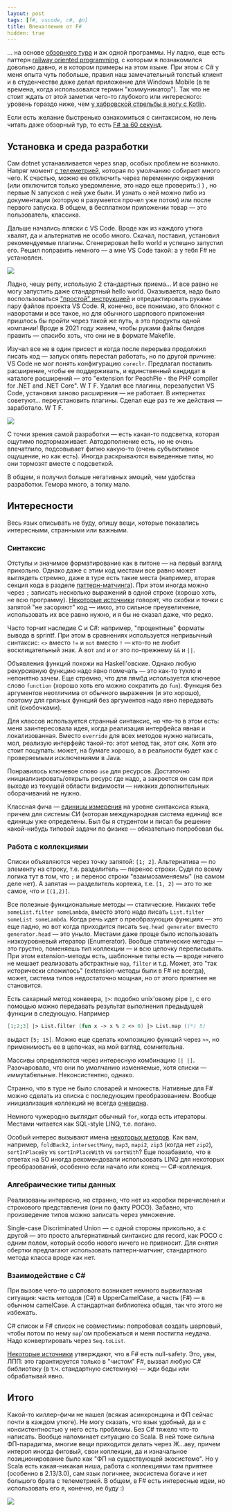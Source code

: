 ```yaml
---
layout: post
tags: [f#, vscode, c#, фп]
title: Впечатления от F#
hidden: true
---
```

... на основе [обзорного тура](https://docs.microsoft.com/en-us/dotnet/fsharp/tour) и аж одной программы. Ну ладно, еще есть паттерн [railway oriented programming](https://fsharpforfunandprofit.com/rop/), с которым я познакомился довольно давно, и в котором примеры на этом языке. При этом с С# у меня опыта чуть побольше, правил наш замечательный толстый клиент и в студенчестве даже делал приложение для Windows Mobile (в те времена, когда использовался термин "коммуникатор"). Так что не стоит ждать от этой заметки чего-то глубокого или интересного: уровень гораздо ниже, чем [у хабровской стрельбы в ногу с Kotlin](/2016/02/29/habr-how-to-shoot-yourself-in-a-leg-with-kotlin.html).

Если есть желание быстренько ознакомиться с синтаксисом, но лень читать даже обзорный тур, то есть [F# за 60 секунд](https://fsharpforfunandprofit.com/posts/fsharp-in-60-seconds/).

## Установка и среда разработки
Сам dotnet устанавливается через snap, особых проблем не возникло. Напряг момент [с телеметрией](https://docs.microsoft.com/en-us/dotnet/core/tools/telemetry), которая по умолчанию собирает много чего. К счастью, можно ее отключить через переменную окружения (или отключится только уведомление, это надо еще проверить:) ) , но первые N запусков с ней уже были. И узнать о ней можно либо из документации (которую я разумеется прочел уже потом) или после первого запуска. В общем, в бесплатном приложении товар — это пользователь, классика.

Дальше начались пляски с VS Code. Вроде как из каждого утюга хвалят, да и альтернатив не особо много. Скачал, поставил, установил рекомендуемые плагины. Сгенерировал hello world и успешно запустил его.
Решил поправить немного — а мне VS Code такой: а у тебя F# не установлен.

![](/assets/images/chivo.jpeg)

Ладно, чешу репу, использую 2 стандартных приема... И все равно не могу запустить даже стандартный hello world. Оказывается, надо было воспользоваться ["простой" инструкцией](https://forums.fsharp.org/t/how-to-set-up-f-development-in-visual-studio-code/1125/2) и отредактировать руками пару файлов проекта VS Code. Я, конечно, все понимаю, это блокнот с наворотами и все такое, но для обычного шарпового приложения пришлось бы пройти через такой же путь, а это продукты одной компании! Вроде в 2021 году живем, чтобы руками файлы билдов править — спасибо хоть, что они не в формате Makefile.

Изучал все не в один присест и когда после перерыва продолжил писать код — запуск опять перестал работать, но по другой причине: VS Сode не мог понять конфигурацию `coreclr`. Предлагал поставить расширение, чтобы ее поддерживать, и единственный кандидат в каталоге расширений — это "extension for PeachPie - the PHP compiler for .NET and .NET Core". W T F. Удалил все плагины, перезапустил VS Сode, установил заново расширения — не работает. В интернетах советуют... переустановить плагины. Сделал еще раз те же действия — заработало. W T F.

![](/assets/images/casino.jpeg)

С точки зрения самой разработки — есть какая-то подсветка, которая ощутимо подтормаживает. Автодополнение есть, но не очень впечатлило, подсовывает фигню какую-то (очень субъективное ощущение, но как есть). Иногда раскрываются выведенные типы, но они тормозят вместе с подсветкой.

В общем, я получил больше негативных эмоций, чем удобства разработки. Гемора много, а толку мало.

## Интересности

Весь язык описывать не буду, опишу вещи, которые показались интересными, странными или важными.

### Синтаксис

Отступы и значимое форматирование как в питоне ­— на первый взгляд прикольно. Однако даже с этим код местами все равно может выглядеть стремно, даже в туре есть такие места (например, вторая секция кода в разделе [паттерн-матчинга](https://docs.microsoft.com/en-us/dotnet/fsharp/tour#pattern-matching)). При этом иногда можно через `;` записать несколько выражений в одной строке (хорошо хоть, не всю программу). [Некоторые источники](https://fsharpforfunandprofit.com/why-use-fsharp/) говорят, что скобки и точки с запятой "не засоряют" код — имхо, это сильное преувеличение, использовать их все равно нужно, и я бы не сказал даже, что редко.

Часто торчит наследие C и C#: например, "процентные" форматы вывода в sprintf. При этом в сравнениях используется непривычный синтаксис: `<>` вместо `!=` и `not` вместо `!` — кто-то не любит восклицательный знак. А вот `and` и `or` это по-прежнему `&&` и `||`.

Объявления функций похожи на Haskell'овские. Однако любую рекурсивную функцию надо явно помечать — это как-то тухло и непонятно зачем. Еще стремно, что для лямбд используется ключевое слово `function` (хорошо хоть его можно сократить до `fun`). Функция без аргументов неотличима от обычного выражения (и это хорошо), поэтому для грязных функций без аргументов надо явно передавать unit (скобочками).

Для классов используется странный синтаксис, но что-то в этом есть: меня заинтересовала идея, когда реализация интерфейса явная и локализованная. Вместо `override` для всех методов нужно написать, мол, реализую интерфейс такой-то: этот метод так, этот сяк. Хотя это стоит пощупать: может, на бумаге хорошо, а в реальности будет как с проверяемыми исключениями в Java.

Понравилось ключевое слово `use` для ресурсов. Достаточно инициализировать/открыть ресурс где надо, а закроется он сам при выходе из текущей области видимости — никаких дополнительных оборачиваний не нужно.

Классная фича — [единицы измерения](https://docs.microsoft.com/en-us/dotnet/fsharp/language-reference/units-of-measure) на уровне синтаксиса языка, причем для системы СИ (которая международная система единиц) все единицы уже определены. Был бы я студентом и писал бы решение какой-нибудь типовой задачи по физике — обязательно попробовал бы.

### Работа с коллекциями

Списки объявляются через точку запятой: `[1; 2]`. Альтернатива — по элементу на строку, т.е. разделитель — перенос строки. Судя по всему логика тут в том, что `;` и перенос строки "взаимозаменяемы" (на самом деле нет). А запятая — разделитель кортежа, т.е. `[1, 2]` — это то же самое, что и `[(1,2)]`.

Все полезные функциональные методы — статические. Никаких тебе `someList.filter someLambda`, вместо этого надо писать `List.filter someList someLambda`. Когда речь идет о преобразующих функциях — это еще ладно, но вот когда приходится писать `Seq.head generator` вместо `generator.head` — это уныло. Местами даже проще было использовать низкоуровневый итератор (Enumerator). Вообще статические методы — это грустно, поменяешь тип коллекции — и всю цепочку переписывать. При этом extension-методы есть, шаблонные типы есть — вроде ничего не мешает реализовать абстрактные `map`, `filter` и т.д. Может, это "так исторически сложилось" (extension-методы были в F# не всегда), может, система типов недостаточно мощная, но от этого приятнее не становится.

Есть сахарный метод конвеера, `|>`: подобно unix'овому pipe `|`, с его помощью можно передавать результат выполнения предыдущей функции в следующую. Например
```fsharp
[1;2;3] |> List.filter (fun x -> x % 2 <> 0) |> List.map ((*) 5)
```
выдаст `[5; 15]`. Можно еще сделать композицию функций через `>>`, но применимость ее в цепочках, на мой взгляд, сомнительна.

Массивы определяются через интересную комбинацию `[| |]`. Разочаровало, что они по умолчанию изменяемые, хотя списки — иммутабельные. Неконсистентно, однако.

Странно, что в туре не было словарей и множеств. Нативные для F# можно сделать из списка с последующим преобразованием. Вообще инициализация коллекций не всегда [очевидна](https://stackoverflow.com/a/5341374).

Немного чужеродно выглядит обычный `for`, когда есть итераторы. Местами читается как SQL-style LINQ, т.е. погано.

Особый интерес вызывают имена [некоторых методов](https://docs.microsoft.com/en-us/dotnet/fsharp/language-reference/fsharp-collection-types). Как вам, например, `foldBack2`, `intersectMany`, `map3`, `mapi2`, `zip3` (когда нет `zip2`), `sortInPlaceBy` vs `sortInPlaceWith` vs `sortWith`? Еще позабавило, что в ответах на SO иногда рекомендовали использовать LINQ для некоторых преобразований, особенно если начало или конец — C#-коллекция.

### Алгебраические типы данных

Реализованы интересно, но странно, что нет из коробки перечисления и строкового представления (они по факту POCO). Забавно, что произведение типов можно записать через умножение.

Single-case Discriminated Union — с одной стороны прикольно, а с другой — это просто альтернативный синтаксис для record, как POCO с одним полем, который особо нового ничего не привносит. Для снятия обертки предлагают использовать паттерн-матчинг, стандартного метода класса вроде как нет.

### Взаимодействие с C#

При вызове чего-то шарпового возникает немного вырвиглазная ситуация: часть методов (C#) в UpperCamelCase, а часть (F#) — в обычном camelCase. А стандартная библиотека общая, так что этого не избежать.

С# список и F# список не совместимы: попробовал создать шарповый, чтобы потом по нему `map`'ом пробежаться и меня постигла неудача. Надо конвертировать через `Seq.toList`.

[Некоторые источники](https://fsharpforfunandprofit.com/why-use-fsharp/) утверждают, что в F# есть null-safety. Это, увы, ЛПП: это гарантируется только в "чистом" F#, вызвал любую С# библиотеку (в т.ч. стандартную системную) — жди беды или обрабатывай явно.

## Итого

Какой-то киллер-фичи не нашел (всякая асинхронщина и ФП сейчас почти в каждом утюге). Не могу сказать, что язык удобный, да и с консистентностью у него есть проблемы. Без C# тяжело что-то написать. Вообще напоминает ситуацию со Scala. В ней тоже сильна ФП-парадигма, многие вещи приходится делать через Ж...аву, причем интероп иногда фиговый, свои коллекции, да и изначальное позиционирование было как "ФП на существующей экосистеме". Но у Scala есть какая-никакая ниша, работа с коллекциями там приятнее (особенно в 2.13/3.0), сам язык логичнее, экосистема богаче и нет большого брата с телеметрией. В общем, в F# есть интересные идеи, но использовать его я, конечно, не буду :)

![](/assets/images/happens.png)

